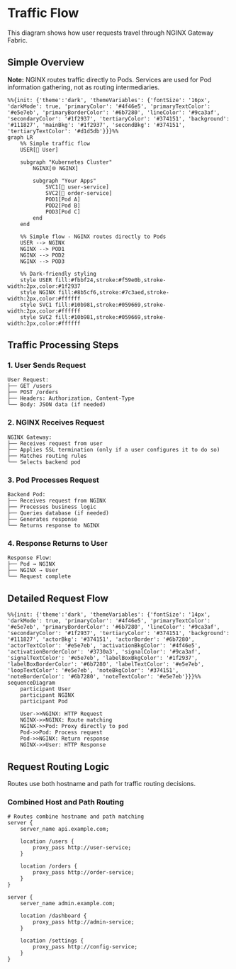 # Traffic Flow

This diagram shows how user requests travel through NGINX Gateway Fabric.

## Simple Overview

**Note:** NGINX routes traffic directly to Pods. Services are used for Pod information gathering, not as routing intermediaries.

```mermaid
%%{init: {'theme':'dark', 'themeVariables': {'fontSize': '16px', 'darkMode': true, 'primaryColor': '#4f46e5', 'primaryTextColor': '#e5e7eb', 'primaryBorderColor': '#6b7280', 'lineColor': '#9ca3af', 'secondaryColor': '#1f2937', 'tertiaryColor': '#374151', 'background': '#111827', 'mainBkg': '#1f2937', 'secondBkg': '#374151', 'tertiaryTextColor': '#d1d5db'}}}%%
graph LR
    %% Simple traffic flow
    USER[👤 User]

    subgraph "Kubernetes Cluster"
        NGINX[🌐 NGINX]

        subgraph "Your Apps"
            SVC1[🔵 user-service]
            SVC2[🔵 order-service]
            POD1[Pod A]
            POD2[Pod B]
            POD3[Pod C]
        end
    end

    %% Simple flow - NGINX routes directly to Pods
    USER --> NGINX
    NGINX --> POD1
    NGINX --> POD2
    NGINX --> POD3

    %% Dark-friendly styling
    style USER fill:#fbbf24,stroke:#f59e0b,stroke-width:2px,color:#1f2937
    style NGINX fill:#8b5cf6,stroke:#7c3aed,stroke-width:2px,color:#ffffff
    style SVC1 fill:#10b981,stroke:#059669,stroke-width:2px,color:#ffffff
    style SVC2 fill:#10b981,stroke:#059669,stroke-width:2px,color:#ffffff
```

## Traffic Processing Steps

### 1. User Sends Request

```text
User Request:
├── GET /users
├── POST /orders
├── Headers: Authorization, Content-Type
└── Body: JSON data (if needed)
```

### 2. NGINX Receives Request

```text
NGINX Gateway:
├── Receives request from user
├── Applies SSL termination (only if a user configures it to do so)
├── Matches routing rules
└── Selects backend pod
```

### 3. Pod Processes Request

```text
Backend Pod:
├── Receives request from NGINX
├── Processes business logic
├── Queries database (if needed)
├── Generates response
└── Returns response to NGINX
```

### 4. Response Returns to User

```text
Response Flow:
├── Pod → NGINX
├── NGINX → User
└── Request complete
```

## Detailed Request Flow

```mermaid
%%{init: {'theme':'dark', 'themeVariables': {'fontSize': '14px', 'darkMode': true, 'primaryColor': '#4f46e5', 'primaryTextColor': '#e5e7eb', 'primaryBorderColor': '#6b7280', 'lineColor': '#9ca3af', 'secondaryColor': '#1f2937', 'tertiaryColor': '#374151', 'background': '#111827', 'actorBkg': '#374151', 'actorBorder': '#6b7280', 'actorTextColor': '#e5e7eb', 'activationBkgColor': '#4f46e5', 'activationBorderColor': '#3730a3', 'signalColor': '#9ca3af', 'signalTextColor': '#e5e7eb', 'labelBoxBkgColor': '#1f2937', 'labelBoxBorderColor': '#6b7280', 'labelTextColor': '#e5e7eb', 'loopTextColor': '#e5e7eb', 'noteBkgColor': '#374151', 'noteBorderColor': '#6b7280', 'noteTextColor': '#e5e7eb'}}}%%
sequenceDiagram
    participant User
    participant NGINX
    participant Pod

    User->>NGINX: HTTP Request
    NGINX->>NGINX: Route matching
    NGINX->>Pod: Proxy directly to pod
    Pod->>Pod: Process request
    Pod->>NGINX: Return response
    NGINX->>User: HTTP Response
```

## Request Routing Logic

Routes use both hostname and path for traffic routing decisions.

### Combined Host and Path Routing

```nginx
# Routes combine hostname and path matching
server {
    server_name api.example.com;

    location /users {
        proxy_pass http://user-service;
    }

    location /orders {
        proxy_pass http://order-service;
    }
}

server {
    server_name admin.example.com;

    location /dashboard {
        proxy_pass http://admin-service;
    }

    location /settings {
        proxy_pass http://config-service;
    }
}
```
